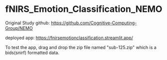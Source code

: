 # fNIRS_Emotion_Classification_NEMO

Original Study github: https://github.com/Cognitive-Computing-Group/NEMO

deployed app: https://fnirsemotionclassification.streamlit.app/

To test the app, drag and drop the zip file named "sub-125.zip" which is a bids(snirf) formatted data.
